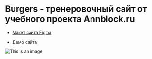 # Burgers - тренеровочный сайт от учебного проекта Annblock.ru

* [Макет сайта Figma](https://www.figma.com/file/0M8HO0Q9rytVJcWoP40vZv/Burgers-Menu-Responsive-(Copy)?node-id=0%3A1)

* [Демо сайта](https://stacewicz.github.io/Module01-Burger/index.html)

![This is an image](https://klike.net/uploads/posts/2021-05/1622470433_1.jpg)